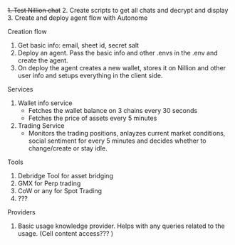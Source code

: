 ~~1. Test Nillion chat~~ 
2. Create scripts to get all chats and decrypt and display
3. Create and deploy agent flow with Autonome

Creation flow

1. Get basic info: email, sheet id, secret salt
2. Deploy an agent. Pass the basic info and other .envs in the .env and create the agent.
3. On deploy the agent creates a new wallet, stores it on Nillion and other user info and setups everything in the client side.


Services
1. Wallet info service
    - Fetches the wallet balance on 3 chains every 30 seconds
    - Fetches the price of assets every 5 minutes
2. Trading Service
    - Monitors the trading positions, anlayzes current market conditions, social sentiment for every 5 minutes and decides whether to change/create or stay idle.

Tools

1. Debridge Tool for asset bridging
2. GMX for Perp trading
3. CoW or any for Spot Trading
4. ???

Providers

1. Basic usage knowledge provider. Helps with any queries related to the usage. (Cell content access??? )